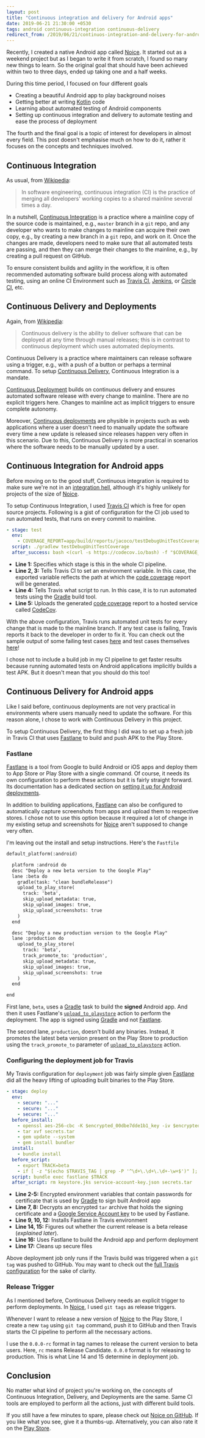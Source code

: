 ```yaml
---
layout: post
title: "Continuous integration and delivery for Android apps"
date: 2019-06-21 21:30:00 +0530
tags: android continuous-integration continuous-delivery
redirect_from: /2019/06/21/continuos-integration-and-delivery-for-android-apps
---
```


Recently, I created a native Android app called [Noice][noice]. It started out
as a weekend project but as I began to write it from scratch, I found so many
new things to learn. So the original goal that should have been achieved within
two to three days, ended up taking one and a half weeks.

During this time period, I focused on four different goals

- Creating a beautiful Android app to play background noises
- Getting better at writing [Kotlin][kotlin] code
- Learning about automated testing of Android components
- Setting up continuous integration and delivery to automate testing and ease
  the process of deployment

The fourth and the final goal is a topic of interest for developers in almost
every field. This post doesn't emphasise much on how to do it, rather it focuses
on the concepts and techniques involved.

## Continuous Integration

As usual, from [Wikipedia][ci-wiki]:

> In software engineering, continuous integration (CI) is the practice of
> merging all developers' working copies to a shared mainline several times a
> day.

In a nutshell, [Continuous Integration][ci-wiki] is a practice where a mainline
copy of the source code is maintained, e.g., `master` branch in a `git` repo,
and any developer who wants to make changes to mainline can acquire their own
copy, e.g., by creating a new branch in a `git` repo, and work on it. Once the
changes are made, developers need to make sure that all automated tests are
passing, and then they can merge their changes to the mainline, e.g., by
creating a pull request on GitHub.

To ensure consistent builds and agility in the workflow, it is often recommended
automating software build process along with automated testing, using an online
CI Environment such as [Travis CI][travis-ci], [Jenkins][jenkins], or [Circle
CI][circle-ci], etc.

## Continuous Delivery and Deployments

Again, from [Wikipedia][cdelivery-wiki]:

> Continuous delivery is the ability to deliver software that can be deployed at
> any time through manual releases; this is in contrast to continuous deployment
> which uses automated deployments.

Continuous Delivery is a practice where maintainers can release software using a
trigger, e.g., with a push of a button or perhaps a terminal command. To setup
[Continuous Delivery][cdelivery-wiki], Continuous Integration is a mandate.

[Continuous Deployment][cdeployment-wiki] builds on continuous delivery and
ensures automated software release with every change to mainline. There are no
explicit triggers here. Changes to mainline act as implicit triggers to ensure
complete autonomy.

Moreover, [Continuous deployments][cdeployment-wiki] are physible in projects
such as web applications where a user doesn't need to manually update the
software every time a new update is released since releases happen very often in
this scenario. Due to this, Continuous Delivery is more practical in scenarios
where the software needs to be manually updated by a user.

## Continuous Integration for Android apps

Before moving on to the good stuff, Continuous integration is required to make
sure we're not in an [integration hell][integration-hell], although it's highly
unlikely for projects of the size of [Noice][noice].

To setup Continuous Integration, I used [Travis CI][travis-ci] which is free for
open source projects. Following is a gist of configuration for the CI job used
to run automated tests, that runs on every commit to mainline.

```yaml
- stage: test
  env:
    - COVERAGE_REPORT=app/build/reports/jacoco/testDebugUnitTestCoverage/testDebugUnitTestCoverage.xml
  script: ./gradlew testDebugUnitTestCoverage
  after_success: bash <(curl -s https://codecov.io/bash) -f "$COVERAGE_REPORT"
```

- **Line 1:** Specifies which stage is this in the whole CI pipeline.
- **Line 2, 3:** Tells Travis CI to set an environment variable. In this case,
  the exported variable reflects the path at which the [code
  coverage][code-coverage] report will be generated.
- **Line 4:** Tells Travis what script to run. In this case, it is to run
  automated tests using the [Gradle][gradle] build tool.
- **Line 5:** Uploads the generated [code coverage][code-coverage] report to a
  hosted service called [CodeCov][codecov].

With the above configuration, Travis runs automated unit tests for every change
that is made to the mainline branch. If any test case is failing, Travis reports
it back to the developer in order to fix it. You can check out the sample output
of some failing test cases [here][travis-test-job-log] and test cases themselves
[here][noice-tests]!

I chose not to include a build job in my CI pipeline to get faster results
because running automated tests on Android applications implicitly builds a test
APK. But it doesn't mean that you should do this too!

## Continuous Delivery for Android apps

Like I said before, continuous deployments are not very practical in
environments where users manually need to update the software. For this reason
alone, I chose to work with Continuous Delivery in this project.

To setup Continuous Delivery, the first thing I did was to set up a fresh job in
Travis CI that uses [Fastlane][fastlane] to build and push APK to the Play
Store.

### Fastlane

[Fastlane][fastlane] is a tool from Google to build Android or iOS apps and
deploy them to App Store or Play Store with a single command. Of course, it
needs its own configuration to perform these actions but it is fairly straight
forward. Its documentation has a dedicated section on [setting it up for Android
deployments][fastlane-android-docs].

In addition to building applications, [Fastlane][fastlane] can also be
configured to automatically capture screenshots from apps and upload them to
respective stores. I chose not to use this option because it required a lot of
change in my existing setup and screenshots for [Noice][noice] aren't supposed
to change very often.

I'm leaving out the install and setup instructions. Here's the `Fastfile`

```txt
default_platform(:android)

  platform :android do
  desc "Deploy a new beta version to the Google Play"
  lane :beta do
    gradle(task: "clean bundleRelease")
    upload_to_play_store(
      track: 'beta',
      skip_upload_metadata: true,
      skip_upload_images: true,
      skip_upload_screenshots: true
    )
  end

  desc "Deploy a new production version to the Google Play"
  lane :production do
    upload_to_play_store(
      track: 'beta',
      track_promote_to: 'production',
      skip_upload_metadata: true,
      skip_upload_images: true,
      skip_upload_screenshots: true
    )
  end

end
```

First lane, `beta`, uses a [Gradle][gradle] task to build the **signed** Android
app. And then it uses Fastlane's [`upload_to_playstore`][fastlane-utp-docs]
action to perform the deployment. The app is signed using [Gradle][gradle] and
not [Fastlane][fastlane].

The second lane, `production`, doesn't build any binaries. Instead, it promotes
the latest beta version present on the Play Store to production using the
`track_promote_to` parameter of [`upload_to_playstore`][fastlane-utp-docs]
action.

### Configuring the deployment job for Travis

My Travis configuration for `deployment` job was fairly simple given
[Fastlane][fastlane] did all the heavy lifting of uploading built binaries to
the Play Store.

```yaml
- stage: deploy
  env:
    - secure: "..."
    - secure: "..."
    - secure: "..."
  before_install:
    - openssl aes-256-cbc -K $encrypted_00dbe7dde1b1_key -iv $encrypted_00dbe7dde1b1_iv -in secrets.tar.enc -out secrets.tar -d
    - tar xvf secrets.tar
    - gem update --system
    - gem install bundler
  install:
    - bundle install
  before_script:
    - export TRACK=beta
    - if [ -z "$(echo $TRAVIS_TAG | grep -P '^\d+\.\d+\.\d+-\w+$')" ]; then export TRACK=production; fi
  script: bundle exec fastlane $TRACK
  after_script: rm keystore.jks service-account-key.json secrets.tar
```

- **Line 2-5:** Encrypted environment variables that contain passwords for
  certificate that is used by [Gradle][gradle] to sign built Android app
- **Line 7, 8:** Decrypts an encrypted `tar` archive that holds the signing
  certificate and a [Google Service Account key][google-sa-keys] to be used by
  Fastlane.
- **Line 9, 10, 12:** Installs Fastlane in Travis environment
- **Line 14, 15:** Figures out whether the current release is a beta release
  (_explained later_).
- **Line 16:** Uses Fastlane to build the Android app and perform deployment
- **Line 17:** Cleans up secure files

Above deployment job only runs if the Travis build was triggered when a `git
tag` was pushed to GitHub. You may want to check out the [full Travis
configuration][full-travis-conf] for the sake of clarity.

### Release Trigger

As I mentioned before, Continuous Delivery needs an explicit trigger to perform
deployments. In [Noice][noice], I used `git tags` as release triggers.

Whenever I want to release a new version of [Noice][noice] to the Play Store, I
create a new `tag` using `git tag` command, push it to GitHub and then Travis
starts the CI pipeline to perform all the necessary actions.

I use the `0.0.0-rc` format in tag names to release the current version to beta
users. Here, `rc` means Release Candidate. `0.0.0` format is for releasing to
production. This is what Line 14 and 15 determine in deployment job.

## Conclusion

No matter what kind of project you're working on, the concepts of Continuous
Integration, Delivery, and Deployments are the same. Same CI tools are employed
to perform all the actions, just with different build tools.

If you still have a few minutes to spare, please check out [Noice on
GitHub][noice-gh]. If you like what you see, give it a thumbs-up. Alternatively,
you can also rate it on the [Play Store][noice-play-store].

[noice]: https://ashutoshgngwr.github.io/noice
[kotlin]: https://kotlinlang.org/
[ci-wiki]: https://en.wikipedia.org/wiki/Continuous_integration
[travis-ci]: https://en.wikipedia.org/wiki/Travis_CI
[jenkins]: https://jenkins.io/
[circle-ci]: https://circleci.com/
[cdelivery-wiki]: https://en.wikipedia.org/wiki/Continuous_delivery
[cdeployment-wiki]: https://en.wikipedia.org/wiki/Continuous_deployment
[integration-hell]: https://guide.freecodecamp.org/agile/integration-hell/
[code-coverage]: https://en.wikipedia.org/wiki/Code_coverage
[gradle]: https://gradle.org/
[codecov]: https://codecov.io
[noice-tests]: https://github.com/trynoice/android-app/tree/0.2.1/app/src/test/java/com/github/trynoice/android-app
[travis-test-job-log]: https://travis-ci.org/trynoice/android-app/builds/546710205#L1384
[fastlane]: https://fastlane.tools
[fastlane-android-docs]: https://docs.fastlane.tools/getting-started/android/setup/
[fastlane-utp-docs]: https://docs.fastlane.tools/actions/upload_to_play_store/
[google-sa-keys]: https://cloud.google.com/iam/docs/creating-managing-service-account-keys
[full-travis-conf]: https://github.com/trynoice/android-app/blob/0.2.1/.travis.yml
[noice-gh]: https://github.com/trynoice/android-app
[noice-play-store]: https://play.google.com/store/apps/details?id=com.github.ashutoshgngwr.noice
